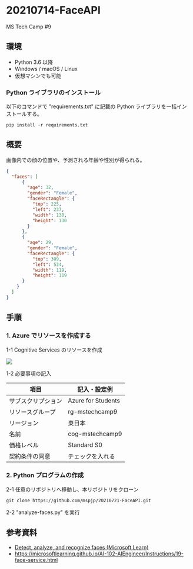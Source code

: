 # 20210714-FaceAPI
MS Tech Camp #9


## 環境

- Python 3.6 以降
- Windows / macOS / Linux
- 仮想マシンでも可能

### Python ライブラリのインストール

以下のコマンドで "requirements.txt" に記載の Python ライブラリを一括インストールする。
```
pip install -r requirements.txt
```

## 概要
画像内での顔の位置や、予測される年齢や性別が得られる。
```JSON
{
  "faces": [
      {
        "age": 32,
        "gender": "Female",
        "faceRectangle": {
          "top": 225,
          "left": 237,
          "width": 130,
          "height": 130
        }
      },
      {
        "age": 29,
        "gender": "Female",
        "faceRectangle": {
          "top": 309,
          "left": 534,
          "width": 119,
          "height": 119
      }
    }
  ]
}
```


## 手順

### 1. Azure でリソースを作成する

1-1 Cognitive Services のリソースを作成

![](https://user-images.githubusercontent.com/39784917/125489210-54a459f5-d036-4a59-a273-9b1829410a16.png)

1-2 必要事項の記入

|項目|記入・設定例|
|--|--|
|サブスクリプション|Azure for Students|
|リソースグループ|rg-mstechcamp9|
|リージョン|東日本|
|名前|cog-mstechcamp9|
|価格レベル|Standard S0|
|契約条件の同意|チェックを入れる|

### 2. Python プログラムの作成

2-1 任意のリポジトリへ移動し、本リポジトリをクローン
```
git clone https://github.com/mspjp/20210721-FaceAPI.git
```

2-2 "analyze-faces.py" を実行


## 参考資料
- [Detect, analyze, and recognize faces (Microsoft Learn)](https://docs.microsoft.com/learn/modules/detect-analyze-recognize-faces/)
- https://microsoftlearning.github.io/AI-102-AIEngineer/Instructions/19-face-service.html


